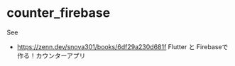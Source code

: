 # counter_firebase

See 
- <https://zenn.dev/snova301/books/6df29a230d681f>
  Flutter と Firebaseで作る！カウンターアプリ

